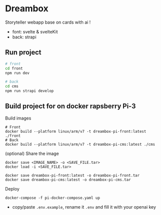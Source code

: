 # Dreambox

Storyteller webapp base on cards with ai !

- font: svelte & svelteKit
- back: strapi

## Run project

```bash
# front
cd front
npm run dev

# back
cd cms
npm run strapi develop
```

## Build project for on docker rapsberry Pi-3

Build images
```
# Front
docker build --platform linux/arm/v7 -t dreambox-pi-front:latest ./front
# Back
docker build --platform linux/arm/v7 -t dreambox-pi-cms:latest ./cms
```

(optional) Share the image
```
docker save <IMAGE_NAME> -o <SAVE_FILE.tar>
docker load -i <SAVE_FILE.tar>

docker save dreambox-pi-front:latest -o dreambox-pi-front.tar
docker save dreambox-pi-cms:latest -o dreambox-pi-cms.tar
```

Deploy
```
docker-compose -f pi-docker-compose.yaml up
```

- copy/paste `.env.example`, rename it `.env` and fill it with your openai key
